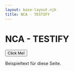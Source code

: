 ```yaml
---
layout: base-layout.njk
title: NCA - TESTIFY
---
```

<h1>NCA - TESTIFY</h1>
<button type="button">Click Me!</button> 
<p>Beispieltext für diese Seite.</p>

